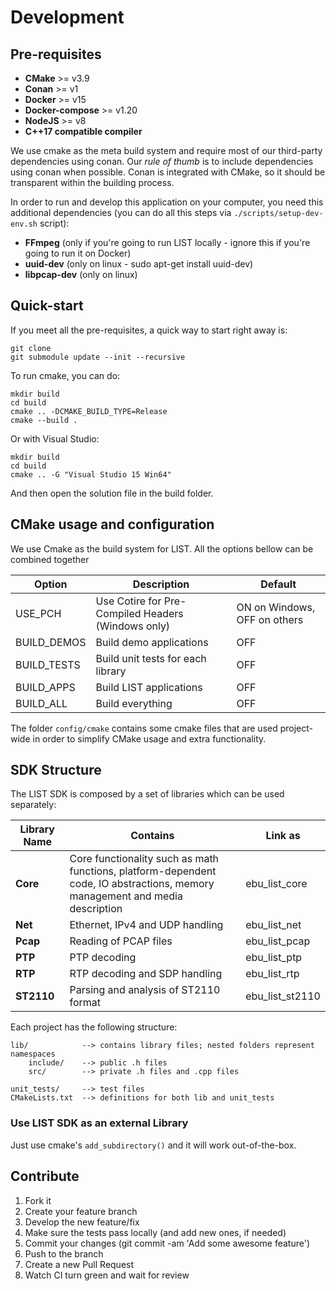 # Development
## Pre-requisites

- **CMake** >= v3.9
- **Conan** >= v1
- **Docker** >= v15
- **Docker-compose** >= v1.20
- **NodeJS** >= v8
- **C++17 compatible compiler**

We use cmake as the meta build system and require most of our third-party dependencies using conan.
Our *rule of thumb* is to include dependencies using conan when possible. Conan is integrated with CMake,
so it should be transparent within the building process.

In order to run and develop this application on your computer, you need this additional dependencies (you can do all this steps via `./scripts/setup-dev-env.sh` script):
- **FFmpeg** (only if you're going to run LIST locally - ignore this if you're going to run it on Docker)
- **uuid-dev** (only on linux - sudo apt-get install uuid-dev)
- **libpcap-dev** (only on linux)


## Quick-start

If you meet all the pre-requisites, a quick way to start right away is:

```
git clone
git submodule update --init --recursive
```

To run cmake, you can do:

```
mkdir build
cd build
cmake .. -DCMAKE_BUILD_TYPE=Release
cmake --build .
```

Or with Visual Studio:

```
mkdir build
cd build
cmake .. -G "Visual Studio 15 Win64"
```

And then open the solution file in the build folder.

## CMake usage and configuration

We use Cmake as the build system for LIST. All the options bellow can be combined together

| Option | Description | Default |
| --- | --- | --- |
| USE_PCH | Use Cotire for Pre-Compiled Headers (Windows only) | ON on Windows, OFF on others |
| BUILD_DEMOS | Build demo applications | OFF |
| BUILD_TESTS | Build unit tests for each library | OFF |
| BUILD_APPS | Build LIST applications | OFF |
| BUILD_ALL | Build everything | OFF |

The folder `config/cmake` contains some cmake files that are used project-wide in order to simplify
CMake usage and extra functionality.

## SDK Structure

The LIST SDK is composed by a set of libraries which can be used separately:

| Library Name | Contains | Link as |
| --- | --- | --- |
| **Core** | Core functionality such as math functions, platform-dependent code, IO abstractions, memory management and media description | ebu_list_core |
| **Net** | Ethernet, IPv4 and UDP handling | ebu_list_net |
| **Pcap** | Reading of PCAP files | ebu_list_pcap |
| **PTP** | PTP decoding | ebu_list_ptp |
| **RTP** | RTP decoding and SDP handling | ebu_list_rtp |
| **ST2110** | Parsing and analysis of ST2110 format | ebu_list_st2110 |

Each project has the following structure:

```
lib/            --> contains library files; nested folders represent namespaces
    include/    --> public .h files
    src/        --> private .h files and .cpp files

unit_tests/     --> test files
CMakeLists.txt  --> definitions for both lib and unit_tests
```
### Use LIST SDK as an external Library

Just use cmake's `add_subdirectory()` and it will work out-of-the-box.

## Contribute

1. Fork it
2. Create your feature branch
3. Develop the new feature/fix
4. Make sure the tests pass locally (and add new ones, if needed)
5. Commit your changes (git commit -am 'Add some awesome feature')
6. Push to the branch
7. Create a new Pull Request
8. Watch CI turn green and wait for review